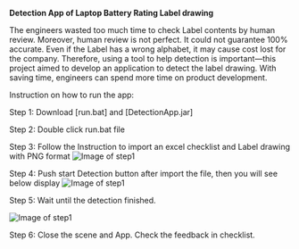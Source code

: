 **Detection App of Laptop Battery Rating Label drawing**

  The engineers wasted too much time to check Label contents by human review. 
Moreover, human review is not perfect. It could not guarantee 100% accurate. 
Even if the Label has a wrong alphabet, it may cause cost lost for the company.
Therefore, using a tool to help detection is important—this project aimed to develop 
an application to detect the label drawing. With saving time, engineers can spend 
more time on product development.


Instruction on how to run the app:

Step 1: Download [run.bat] and [DetectionApp.jar]

Step 2: Double click run.bat file

Step 3: Follow the Instruction to import an excel checklist and Label drawing with PNG format 
![Image of step1](https://i.imgur.com/cx3dWfy.png)

Step 4: Push start Detection button after import the file, then you will see below display
![Image of step1](https://i.imgur.com/9zyKefZ.png)

Step 5: Wait until the detection finished.

![Image of step1](https://i.imgur.com/EATqhyy.png)

Step 6: Close the scene and App. Check the feedback in checklist.


